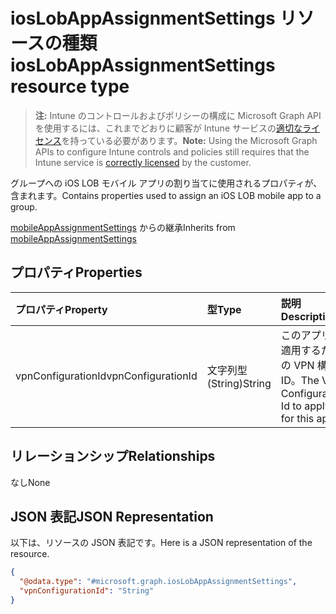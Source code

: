# <a name="ioslobappassignmentsettings-resource-type"></a><span data-ttu-id="fee22-101">iosLobAppAssignmentSettings リソースの種類</span><span class="sxs-lookup"><span data-stu-id="fee22-101">iosLobAppAssignmentSettings resource type</span></span>

> <span data-ttu-id="fee22-102">**注:** Intune のコントロールおよびポリシーの構成に Microsoft Graph API を使用するには、これまでどおりに顧客が Intune サービスの[適切なライセンス](https://go.microsoft.com/fwlink/?linkid=839381)を持っている必要があります。</span><span class="sxs-lookup"><span data-stu-id="fee22-102">**Note:** Using the Microsoft Graph APIs to configure Intune controls and policies still requires that the Intune service is [correctly licensed](https://go.microsoft.com/fwlink/?linkid=839381) by the customer.</span></span>

<span data-ttu-id="fee22-103">グループへの iOS LOB モバイル アプリの割り当てに使用されるプロパティが、含まれます。</span><span class="sxs-lookup"><span data-stu-id="fee22-103">Contains properties used to assign an iOS LOB mobile app to a group.</span></span>

<span data-ttu-id="fee22-104">[mobileAppAssignmentSettings](../resources/intune_apps_mobileappassignmentsettings.md) からの継承</span><span class="sxs-lookup"><span data-stu-id="fee22-104">Inherits from [mobileAppAssignmentSettings](../resources/intune_apps_mobileappassignmentsettings.md)</span></span>

## <a name="properties"></a><span data-ttu-id="fee22-105">プロパティ</span><span class="sxs-lookup"><span data-stu-id="fee22-105">Properties</span></span>
|<span data-ttu-id="fee22-106">プロパティ</span><span class="sxs-lookup"><span data-stu-id="fee22-106">Property</span></span>|<span data-ttu-id="fee22-107">型</span><span class="sxs-lookup"><span data-stu-id="fee22-107">Type</span></span>|<span data-ttu-id="fee22-108">説明</span><span class="sxs-lookup"><span data-stu-id="fee22-108">Description</span></span>|
|:---|:---|:---|
|<span data-ttu-id="fee22-109">vpnConfigurationId</span><span class="sxs-lookup"><span data-stu-id="fee22-109">vpnConfigurationId</span></span>|<span data-ttu-id="fee22-110">文字列型 (String)</span><span class="sxs-lookup"><span data-stu-id="fee22-110">String</span></span>|<span data-ttu-id="fee22-111">このアプリに適用するための VPN 構成 ID。</span><span class="sxs-lookup"><span data-stu-id="fee22-111">The VPN Configuration Id to apply for this app.</span></span>|

## <a name="relationships"></a><span data-ttu-id="fee22-112">リレーションシップ</span><span class="sxs-lookup"><span data-stu-id="fee22-112">Relationships</span></span>
<span data-ttu-id="fee22-113">なし</span><span class="sxs-lookup"><span data-stu-id="fee22-113">None</span></span>
## <a name="json-representation"></a><span data-ttu-id="fee22-114">JSON 表記</span><span class="sxs-lookup"><span data-stu-id="fee22-114">JSON Representation</span></span>
<span data-ttu-id="fee22-115">以下は、リソースの JSON 表記です。</span><span class="sxs-lookup"><span data-stu-id="fee22-115">Here is a JSON representation of the resource.</span></span>
<!--{
  "blockType": "resource",
  "@odata.type": "microsoft.graph.iosLobAppAssignmentSettings"
}-->
``` json
{
  "@odata.type": "#microsoft.graph.iosLobAppAssignmentSettings",
  "vpnConfigurationId": "String"
}
```








